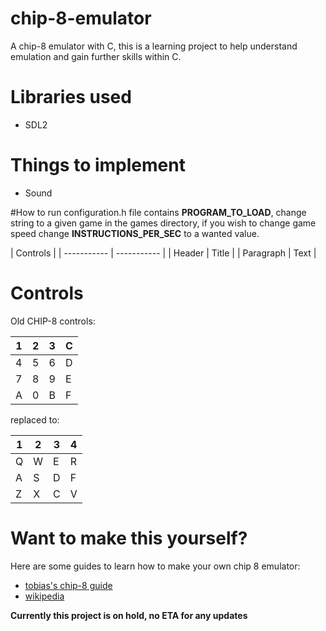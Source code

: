 # chip-8-emulator
A chip-8 emulator with C, this is a learning project to help understand emulation and gain further skills within C.

# Libraries used
- SDL2

# Things to implement
- Sound

#How to run
configuration.h file contains **PROGRAM_TO_LOAD**, change string to a given game in the games directory, if you wish to change game speed change **INSTRUCTIONS_PER_SEC** to a wanted value.

| Controls |
| ----------- | ----------- |
| Header | Title |
| Paragraph | Text | 

# Controls

Old CHIP-8 controls:

| 1 | 2 | 3 | C |
| - | - | - | - |
| 4 | 5 | 6 | D |
| 7 | 8 | 9 | E |
| A | 0 | B | F |

replaced to:
  
| 1 | 2 | 3 | 4 |
| - | - | - | - |
| Q | W | E | R |
| A | S | D | F |
| Z | X | C | V |


# Want to make this yourself?
Here are some guides to learn how to make your own chip 8 emulator:
- [tobias's chip-8 guide](https://tobiasvl.github.io/blog/write-a-chip-8-emulator/)
- [wikipedia](https://en.wikipedia.org/wiki/CHIP-8)

**Currently this project is on hold, no ETA for any updates**
